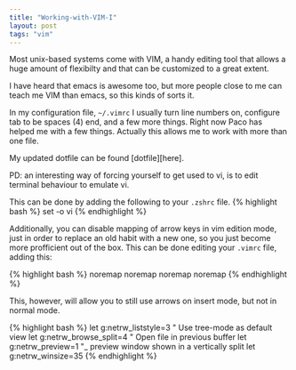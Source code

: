 ```yaml
---
title: "Working-with-VIM-I"
layout: post
tags: "vim"
---
```

Most unix-based systems come with VIM, a handy editing tool that allows a huge amount of flexibilty and that can be customized to a great extent.

I have heard that emacs is awesome too, but more people close to me can teach me VIM than emacs, so this kinds of sorts it.

In my configuration file, `~/.vimrc` I usually turn line numbers on, configure tab to be spaces (4) end, and a few more things. Right now Paco has helped me with a few things. Actually this allows me to work with more than one file.

My updated dotfile can be found [dotfile][here].

PD: an interesting way of forcing yourself to get used to vi, is to edit terminal behaviour to emulate vi.

This can be done by adding the following to your `.zshrc` file.
{% highlight bash %}
set -o vi
{% endhighlight %}

Additionally, you can disable mapping of arrow keys in vim edition mode, just in order to replace an old habit with a new one, so you just become more profficient out of the box. This can be done editing your `.vimrc` file, adding this:

{% highlight bash %}
noremap <Up> <NOP>
noremap <Down> <NOP>
noremap <Left> <NOP>
noremap <Right> <NOP>
{% endhighlight %}

This, however, will allow you to still use arrows on insert mode, but not in normal mode.



{% highlight bash %}
let g:netrw_liststyle=3 " Use tree-mode as default view
let g:netrw_browse_split=4 " Open file in previous buffer
let g:netrw_preview=1 "_ preview window shown in a vertically split
let g:netrw_winsize=35
{% endhighlight %}
